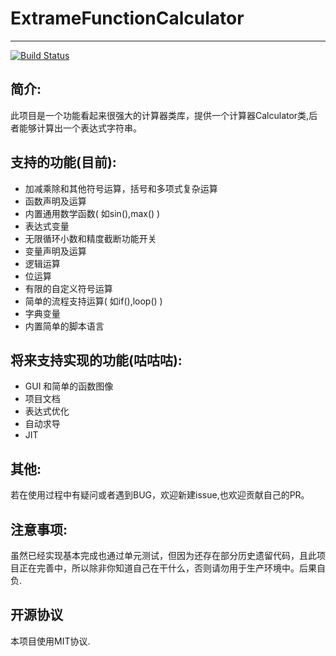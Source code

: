 # ExtrameFunctionCalculator

-------

[![Build Status](https://travis-ci.org/MikiraSora/ExtrameFunctionCalculator.png)](https://travis-ci.org/MikiraSora/ExtrameFunctionCalculator)

## 简介:
此项目是一个功能看起来很强大的计算器类库，提供一个计算器Calculator类,后者能够计算出一个表达式字符串。

## 支持的功能(目前):
* 加减乘除和其他符号运算，括号和多项式复杂运算
* 函数声明及运算
* 内置通用数学函数( 如sin(),max() )
* 表达式变量
* 无限循环小数和精度截断功能开关
* 变量声明及运算
* 逻辑运算
* 位运算
* 有限的自定义符号运算
* 简单的流程支持运算( 如if(),loop() )
* 字典变量
* 内置简单的脚本语言

## 将来支持实现的功能(咕咕咕):
* GUI 和简单的函数图像
* 项目文档
* 表达式优化
* 自动求导
* JIT

## 其他:
若在使用过程中有疑问或者遇到BUG，欢迎新建issue,也欢迎贡献自己的PR。

## 注意事项:
虽然已经实现基本完成也通过单元测试，但因为还存在部分历史遗留代码，且此项目正在完善中，所以除非你知道自己在干什么，否则请勿用于生产环境中。后果自负.<br>

## 开源协议
本项目使用MIT协议.